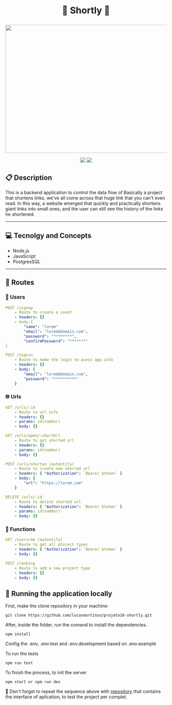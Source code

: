 # <p align = "center">🤏 Shortly 🤏</p>

<p align="center">
   <img src="https://encrypted-tbn0.gstatic.com/images?q=tbn:ANd9GcQ1hn_90YkoJDP7CrpZoNOwuCuoL8SZvHBVMA&s" width="600" height="400" object-fit="cover"/>
</p>

<p align = "center">
   <img src="https://img.shields.io/badge/author-lucasmartinso-4dae71?style=flat-square" />
   <img src="https://img.shields.io/github/languages/count/lucasmartinso/projeto16-shortly?color=4dae71&style=flat-square" />
</p>


##  :clipboard: Description

This is a backend application to control the data flow of Basically a project that shortens links, we've all come across that huge link that you can't even read. In this way, a website emerged that quickly and practically shortens giant links into small ones, and the user can still see the history of the links he shortened.
***

## :computer:	 Tecnolgy and Concepts 

- Node.js
- JavaScript
- PostgresSQL

***

## :rocket: Routes

### 👥 Users 

```yml
POST /signup
    - Route to create a count
    - headers: {}
    - body:{
        "name": "lorem"
        "email": "lorem@domain.com",
        "password": "********",
        "confirmPassword": "*******"
}
```
    
```yml 
POST /signin
    - Route to make the login to acess app info
    - headers: {}
    - body: {
        "email": "lorem@domain.com",
        "password": "**********"
    }
```

### 🌐​ Urls  

```yml 
GET /urls/:id
    - Route to url info
    - headers: {}
    - params: id(number)
    - body: {}
```

```yml 
GET /urls/open/:shortUrl
    - Route to get shorted url
    - headers: {}
    - params: id(number)
    - body: {}
```

```yml 
POST /urls/shorten (autentify)
    - Route to create new shorted url  
    - headers: { "Authorization": `Bearer $token` }
    - body: {
        "url": "https://lorem.com"
    }
```

```yml 
DELETE /urls/:id
    - Route to delete shorted url 
    - headers: { "Authorization": `Bearer $token` }
    - params: id(number)
    - body: {}
```

### 💬​ Functions  

```yml 
GET /users/me (autentify)
    - Route to get all ptoject types
    - headers: { "Authorization": `Bearer $token` }
    - body: {}
```

```yml 
POST /ranking 
    - Route to add a new project type 
    - headers: {}
    - body: {}
```

## 🏁 Running the application locally

First, make the clone repository in your machine:

```
git clone https://github.com/lucasmartinso/projeto16-shortly.git
```

After, inside the folder, run the comand to install the dependencies.

```
npm install
```
Config the .env, .env.test and .env.development based on .env.example

To run the tests 
```
npm run test
```

To finish the process, to init the server
```
npm start or npm run dev
```

:stop_sign: Don't forget to repeat the sequence above with [repository](https://github.com/lucasmartinso/projeto16-shortly-front) that contains the interface of aplication, to test the project per complet.
